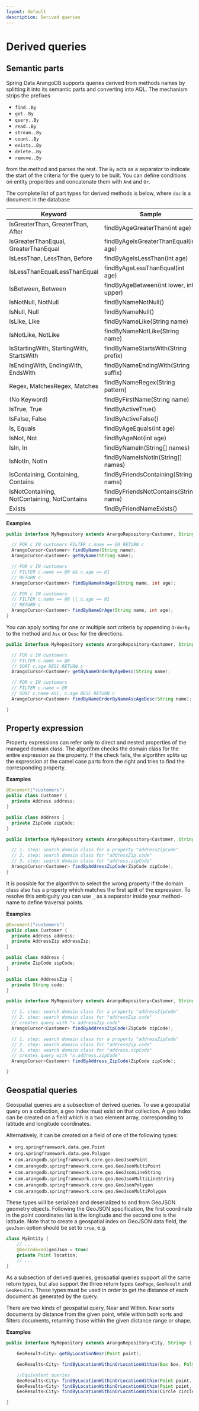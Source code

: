 ```yaml
---
layout: default
description: Derived queries
---
```

# Derived queries

## Semantic parts

Spring Data ArangoDB supports queries derived from methods names by splitting it
into its semantic parts and converting into AQL. The mechanism strips the
prefixes

- `find..By`
- `get..By`
- `query..By`
- `read..By`
- `stream..By`
- `count..By`
- `exists..By`
- `delete..By`
- `remove..By`

from the method and parses the rest. The `By` acts as a separator to indicate
the start of the criteria for the query to be built. You can define conditions
on entity properties and concatenate them with `And` and `Or`.

The complete list of part types for derived methods is below, where `doc` is a
document in the database

| Keyword                                     | Sample                                 | Predicate                              |
| ------------------------------------------- | -------------------------------------- | -------------------------------------- |
| IsGreaterThan, GreaterThan, After           | findByAgeGreaterThan(int age)          | doc.age > age                          |
| IsGreaterThanEqual, GreaterThanEqual        | findByAgeIsGreaterThanEqual(int age)   | doc.age >= age                         |
| IsLessThan, LessThan, Before                | findByAgeIsLessThan(int age)           | doc.age < age                          |
| IsLessThanEqualLessThanEqual                | findByAgeLessThanEqual(int age)        | doc.age <= age                         |
| IsBetween, Between                          | findByAgeBetween(int lower, int upper) | lower < doc.age < upper                |
| IsNotNull, NotNull                          | findByNameNotNull()                    | doc.name != null                       |
| IsNull, Null                                | findByNameNull()                       | doc.name == null                       |
| IsLike, Like                                | findByNameLike(String name)            | doc.name LIKE name                     |
| IsNotLike, NotLike                          | findByNameNotLike(String name)         | NOT(doc.name LIKE name)                |
| IsStartingWith, StartingWith, StartsWith    | findByNameStartsWith(String prefix)    | doc.name LIKE prefix                   |
| IsEndingWith, EndingWith, EndsWith          | findByNameEndingWith(String suffix)    | doc.name LIKE suffix                   |
| Regex, MatchesRegex, Matches                | findByNameRegex(String pattern)        | REGEX_TEST(doc.name, name, ignoreCase) |
| (No Keyword)                                | findByFirstName(String name)           | doc.name == name                       |
| IsTrue, True                                | findByActiveTrue()                     | doc.active == true                     |
| IsFalse, False                              | findByActiveFalse()                    | doc.active == false                    |
| Is, Equals                                  | findByAgeEquals(int age)               | doc.age == age                         |
| IsNot, Not                                  | findByAgeNot(int age)                  | doc.age != age                         |
| IsIn, In                                    | findByNameIn(String[] names)           | doc.name IN names                      |
| IsNotIn, NotIn                              | findByNameIsNotIn(String[] names)      | doc.name NOT IN names                  |
| IsContaining, Containing, Contains          | findByFriendsContaining(String name)   | name IN doc.friends                    |
| IsNotContaining, NotContaining, NotContains | findByFriendsNotContains(String name)  | name NOT IN doc.friends                |
| Exists                                      | findByFriendNameExists()               | HAS(doc.friend, name)                  |

**Examples**

```java
public interface MyRepository extends ArangoRepository<Customer, String> {

  // FOR c IN customers FILTER c.name == @0 RETURN c
  ArangoCursor<Customer> findByName(String name);
  ArangoCursor<Customer> getByName(String name);

  // FOR c IN customers
  // FILTER c.name == @0 && c.age == @1
  // RETURN c
  ArangoCursor<Customer> findByNameAndAge(String name, int age);

  // FOR c IN customers
  // FILTER c.name == @0 || c.age == @1
  // RETURN c
  ArangoCursor<Customer> findByNameOrAge(String name, int age);
}
```

You can apply sorting for one or multiple sort criteria by appending `OrderBy`
to the method and `Asc` or `Desc` for the directions.

```java
public interface MyRepository extends ArangoRepository<Customer, String> {

  // FOR c IN customers
  // FILTER c.name == @0
  // SORT c.age DESC RETURN c
  ArangoCursor<Customer> getByNameOrderByAgeDesc(String name);

  // FOR c IN customers
  // FILTER c.name = @0
  // SORT c.name ASC, c.age DESC RETURN c
  ArangoCursor<Customer> findByNameOrderByNameAscAgeDesc(String name);

}
```

## Property expression

Property expressions can refer only to direct and nested properties of the
managed domain class. The algorithm checks the domain class for the entire
expression as the property. If the check fails, the algorithm splits up the
expression at the camel case parts from the right and tries to find the
corresponding property.

**Examples**

```java
@Document("customers")
public class Customer {
  private Address address;
}

public class Address {
  private ZipCode zipCode;
}

public interface MyRepository extends ArangoRepository<Customer, String> {

  // 1. step: search domain class for a property "addressZipCode"
  // 2. step: search domain class for "addressZip.code"
  // 3. step: search domain class for "address.zipCode"
  ArangoCursor<Customer> findByAddressZipCode(ZipCode zipCode);
}
```

It is possible for the algorithm to select the wrong property if the domain
class also has a property which matches the first split of the expression.
To resolve this ambiguity you can use `_` as a separator inside your
method-name to define traversal points.

**Examples**

```java
@Document("customers")
public class Customer {
  private Address address;
  private AddressZip addressZip;
}

public class Address {
  private ZipCode zipCode;
}

public class AddressZip {
  private String code;
}

public interface MyRepository extends ArangoRepository<Customer, String> {

  // 1. step: search domain class for a property "addressZipCode"
  // 2. step: search domain class for "addressZip.code"
  // creates query with "x.addressZip.code"
  ArangoCursor<Customer> findByAddressZipCode(ZipCode zipCode);

  // 1. step: search domain class for a property "addressZipCode"
  // 2. step: search domain class for "addressZip.code"
  // 3. step: search domain class for "address.zipCode"
  // creates query with "x.address.zipCode"
  ArangoCursor<Customer> findByAddress_ZipCode(ZipCode zipCode);

}
```

## Geospatial queries

Geospatial queries are a subsection of derived queries. To use a geospatial
query on a collection, a geo index must exist on that collection. A geo index
can be created on a field which is a two element array, corresponding to
latitude and longitude coordinates.

Alternatively, it can be created on a field of one of the following types:
- `org.springframework.data.geo.Point`
- `org.springframework.data.geo.Polygon`
- `com.arangodb.springframework.core.geo.GeoJsonPoint`
- `com.arangodb.springframework.core.geo.GeoJsonMultiPoint`
- `com.arangodb.springframework.core.geo.GeoJsonLineString`
- `com.arangodb.springframework.core.geo.GeoJsonMultiLineString`
- `com.arangodb.springframework.core.geo.GeoJsonPolygon`
- `com.arangodb.springframework.core.geo.GeoJsonMultiPolygon`

These types will be serialized and deserialized to and from GeoJSON geometry
objects. Following the GeoJSON specification, the first coordinate in the point
coordinates list is the longitude and the second one is the latitude.
Note that to create a geospatial index on GeoJSON data field, the `geoJson`
option should be set to `true`, e.g.

```java
class MyEntity {
    // ...
    @GeoIndexed(geoJson = true)
    private Point location;
    // ...
}
```

As a subsection of derived queries, geospatial queries support all the same
return types, but also support the three return types `GeoPage`, `GeoResult` and
`GeoResults`. These types must be used in order to get the distance of each
document as generated by the query.

There are two kinds of geospatial query, Near and Within. Near sorts documents
by distance from the given point, while within both sorts and filters documents,
returning those within the given distance range or shape.

**Examples**

```java
public interface MyRepository extends ArangoRepository<City, String> {

    GeoResult<City> getByLocationNear(Point point);

    GeoResults<City> findByLocationWithinOrLocationWithin(Box box, Polygon polygon);

    //Equivalent queries
    GeoResults<City> findByLocationWithinOrLocationWithin(Point point, int distance);
    GeoResults<City> findByLocationWithinOrLocationWithin(Point point, Distance distance);
    GeoResults<City> findByLocationWithinOrLocationWithin(Circle circle);

}
```
